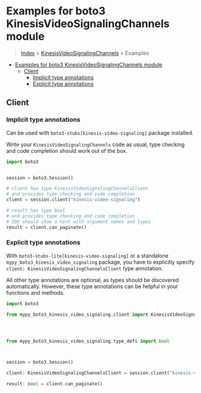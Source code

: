 <a id="examples-for-boto3-kinesisvideosignalingchannels-module"></a>

# Examples for boto3 KinesisVideoSignalingChannels module

> [Index](../README.md) > [KinesisVideoSignalingChannels](./README.md) >
> Examples

- [Examples for boto3 KinesisVideoSignalingChannels module](#examples-for-boto3-kinesisvideosignalingchannels-module)
  - [Client](#client)
    - [Implicit type annotations](#implicit-type-annotations)
    - [Explicit type annotations](#explicit-type-annotations)

<a id="client"></a>

## Client

<a id="implicit-type-annotations"></a>

### Implicit type annotations

Can be used with `boto3-stubs[kinesis-video-signaling]` package installed.

Write your `KinesisVideoSignalingChannels` code as usual, type checking and
code completion should work out of the box.

```python
import boto3


session = boto3.Session()

# client has type KinesisVideoSignalingChannelsClient
# and provides type checking and code completion
client = session.client("kinesis-video-signaling")

# result has type bool
# and provides type checking and code completion
# IDE should show a hint with argument names and types
result = client.can_paginate()
```

<a id="explicit-type-annotations"></a>

### Explicit type annotations

With `boto3-stubs-lite[kinesis-video-signaling]` or a standalone
`mypy_boto3_kinesis_video_signaling` package, you have to explicitly specify
`client: KinesisVideoSignalingChannelsClient` type annotation.

All other type annotations are optional, as types should be discovered
automatically. However, these type annotations can be helpful in your functions
and methods.

```python
import boto3

from mypy_boto3_kinesis_video_signaling.client import KinesisVideoSignalingChannelsClient




from mypy_boto3_kinesis_video_signaling.type_defs import bool



session = boto3.Session()

client: KinesisVideoSignalingChannelsClient = session.client("kinesis-video-signaling")

result: bool = client.can_paginate()
```
